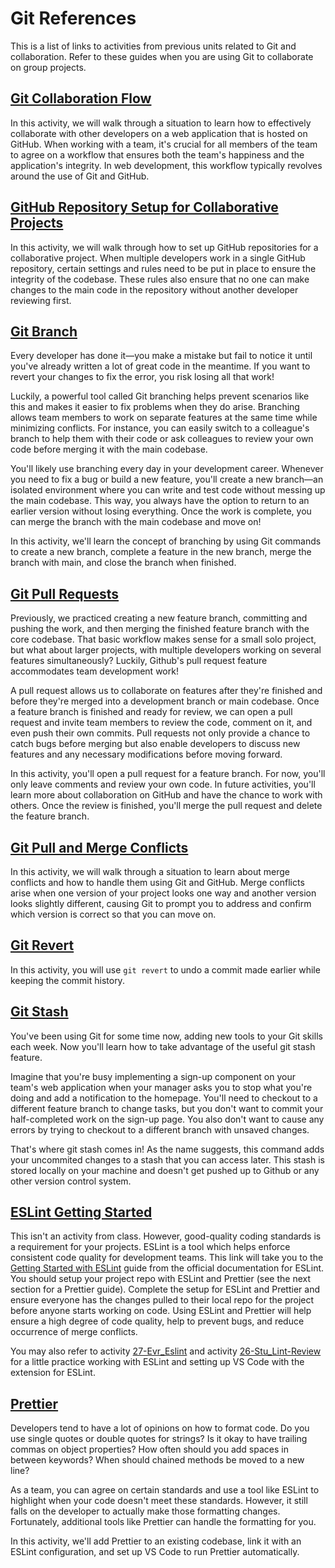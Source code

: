 # Git References

This is a list of links to activities from previous units related to Git and collaboration. Refer to these guides when you are using Git to collaborate on group projects.

## [Git Collaboration Flow](../../06-Server-Side-APIs/01-Activities/26-Evr_Git-Collaboration/README.md)

In this activity, we will walk through a situation to learn how to effectively collaborate with other developers on a web application that is hosted on GitHub. When working with a team, it's crucial for all members of the team to agree on a workflow that ensures both the team's happiness and the application's integrity. In web development, this workflow typically revolves around the use of Git and GitHub.

## [GitHub Repository Setup for Collaborative Projects](../../06-Server-Side-APIs/01-Activities/25-Stu_Git-Repo-Setup/README.md)

In this activity, we will walk through how to set up GitHub repositories for a collaborative project. When multiple developers work in a single GitHub repository, certain settings and rules need to be put in place to ensure the integrity of the codebase. These rules also ensure that no one can make changes to the main code in the repository without another developer reviewing first.

## [Git Branch](../../03-JavaScript/01-Activities/27-Evr_Git-Branch/README.md)

Every developer has done it—you make a mistake but fail to notice it until you've already written a lot of great code in the meantime. If you want to revert your changes to fix the error, you risk losing all that work!

Luckily, a powerful tool called Git branching helps prevent scenarios like this and makes it easier to fix problems when they do arise. Branching allows team members to work on separate features at the same time while minimizing conflicts. For instance, you can easily switch to a colleague's branch to help them with their code or ask colleagues to review your own code before merging it with the main codebase.

You'll likely use branching every day in your development career. Whenever you need to fix a bug or build a new feature, you'll create a new branch—an isolated environment where you can write and test code without messing up the main codebase. This way, you always have the option to return to an earlier version without losing everything. Once the work is complete, you can merge the branch with the main codebase and move on!

In this activity, we'll learn the concept of branching by using Git commands to create a new branch, complete a feature in the new branch, merge the branch with main, and close the branch when finished.

## [Git Pull Requests](../../04-Web-APIs/01-Activities/27-Evr_Git-Pull-Request/README.md)

Previously, we practiced creating a new feature branch, committing and pushing the work, and then merging the finished feature branch with the core codebase. That basic workflow makes sense for a small solo project, but what about larger projects, with multiple developers working on several features simultaneously? Luckily, Github's pull request feature accommodates team development work!

A pull request allows us to collaborate on features after they're finished and before they're merged into a development branch or main codebase. Once a feature branch is finished and ready for review, we can open a pull request and invite team members to review the code, comment on it, and even push their own commits. Pull requests not only provide a chance to catch bugs before merging but also enable developers to discuss new features and any necessary modifications before moving forward.

In this activity, you'll open a pull request for a feature branch. For now, you'll only leave comments and review your own code. In future activities, you'll learn more about collaboration on GitHub and have the chance to work with others. Once the review is finished, you'll merge the pull request and delete the feature branch.

## [Git Pull and Merge Conflicts](../../02-Advanced-CSS/01-Activities/27-Evr_Git-Pull-Conflict/README.md)

In this activity, we will walk through a situation to learn about merge conflicts and how to handle them using Git and GitHub. Merge conflicts arise when one version of your project looks one way and another version looks slightly different, causing Git to prompt you to address and confirm which version is correct so that you can move on.

## [Git Revert](../../05-Third-Party-APIs/01-Activities/27-Evr_Git-Revert/README.md)

In this activity, you will use `git revert` to undo a commit made earlier while keeping the commit history.

## [Git Stash](../../10-OOP/01-Activities/27-Evr_Git-Stash-Pop/README.md)

You've been using Git for some time now, adding new tools to your Git skills each week. Now you'll learn how to take advantage of the useful git stash feature.

Imagine that you're busy implementing a sign-up component on your team's web application when your manager asks you to stop what you're doing and add a notification to the homepage. You'll need to checkout to a different feature branch to change tasks, but you don't want to commit your half-completed work on the sign-up page. You also don't want to cause any errors by trying to checkout to a different branch with unsaved changes.

That's where git stash comes in! As the name suggests, this command adds your uncommited changes to a stash that you can access later. This stash is stored locally on your machine and doesn't get pushed up to Github or any other version control system.

## [ESLint Getting Started](https://eslint.org/docs/user-guide/getting-started)

This isn't an activity from class. However, good-quality coding standards is a requirement for your projects. ESLint is a tool which helps enforce consistent code quality for development teams. This link will take you to the [Getting Started with ESLint](https://eslint.org/docs/user-guide/getting-started) guide from the official documentation for ESLint. You should setup your project repo with ESLint and Prettier (see the next section for a Prettier guide). Complete the setup for ESLint and Prettier and ensure everyone has the changes pulled to their local repo for the project before anyone starts working on code. Using ESLint and Prettier will help ensure a high degree of code quality, help to prevent bugs, and reduce occurrence of merge conflicts.

You may also refer to activity [27-Evr_Eslint](../../13-ORM/01-Activities/27-Evr_Eslint/README.md) and activity [26-Stu_Lint-Review](../../14-MVC/01-Activities/26-Stu_Lint-Review/README.md) for a little practice working with ESLint and setting up VS Code with the extension for ESLint.

## [Prettier](../../14-MVC/01-Activities/27-Evr_Prettier/README.md)

Developers tend to have a lot of opinions on how to format code. Do you use single quotes or double quotes for strings? Is it okay to have trailing commas on object properties? How often should you add spaces in between keywords? When should chained methods be moved to a new line?

As a team, you can agree on certain standards and use a tool like ESLint to highlight when your code doesn't meet these standards. However, it still falls on the developer to actually make those formatting changes. Fortunately, additional tools like Prettier can handle the formatting for you.

In this activity, we'll add Prettier to an existing codebase, link it with an ESLint configuration, and set up VS Code to run Prettier automatically.
